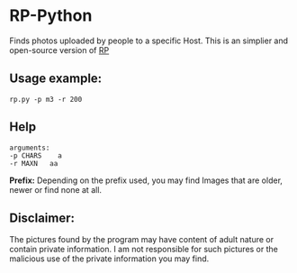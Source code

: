 # RP-Python
Finds photos uploaded by people to a specific Host. This is an simplier and open-source version of [RP](https://github.com/miltinhoc/RP)

## Usage example:
```
rp.py -p m3 -r 200
```

## Help
```
arguments:
-p CHARS    a
-r MAXN   aa
```

**Prefix:** Depending on the prefix used, you may find Images that are older, newer or find none at all.

## Disclaimer:
The pictures found by the program may have content of adult nature or contain private information. I am not responsible for such pictures or the malicious use of the private information you may find.
